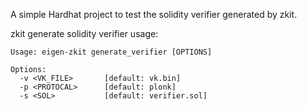 A simple Hardhat project to test the solidity verifier generated by zkit.

zkit generate solidity verifier usage:

```shell
Usage: eigen-zkit generate_verifier [OPTIONS]

Options:
  -v <VK_FILE>       [default: vk.bin]
  -p <PROTOCAL>      [default: plonk]
  -s <SOL>           [default: verifier.sol]
```


